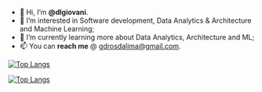 - 👋 Hi, I’m <b>@dlgiovani</b>.
- 👀 I’m interested in Software development, Data Analytics & Architecture and Machine Learning;
- 🌱 I’m currently learning more about Data Analytics, Architecture and ML;
- 📫 You can <b>reach me</b> @ <a href="mailto:gdrosdalima@gmail.com" target="_blank">gdrosdalima@gmail.com</a>.

<!--
[![Anurag's GitHub stats](https://github-readme-stats.vercel.app/api?username=dlgiovani&count_private=true&theme=aura&show_icons=true#gh-dark-mode-only)](https://dlgiovani.github.io#gh-dark-mode-only)-->
[![Top Langs](https://github-readme-stats.vercel.app/api/top-langs/?username=dlgiovani&layout=compact&theme=aura&show_icons=true&langs_count=10#gh-dark-mode-only)](https://dlgiovani.github.io#gh-dark-mode-only)
<!--
[![Anurag's GitHub stats](https://github-readme-stats.vercel.app/api?username=dlgiovani&count_private=true&theme=buefy&show_icons=true#gh-light-mode-only)](https://dlgiovani.github.io#gh-light-mode-only)-->
[![Top Langs](https://github-readme-stats.vercel.app/api/top-langs/?username=dlgiovani&layout=compact&theme=aura&show_icons=true&langs_count=10#gh-light-mode-only)](https://dlgiovani.github.io#gh-light-mode-only)
